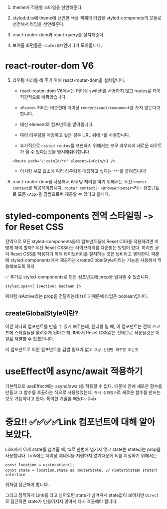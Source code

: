1. theme에 적용할 스타일을 선언해준다.
2. styled.d.ts에 theme에 선언한 색상 객체의 타입을 styled-componets의 모듈로 선언해서 타입을 선언해준다.
3. react-router-dom과 react-query를 설치해준다.

4. 보여줄 화면들은 `routes폴더`안에다가 모아둡니다. 

# react-router-dom V6
5. 라우팅 처리를 해 주기 위해 react-router-dom을 설치합니다.
    - react-router-dom V6에서는 더이상 switch를 사용하지 않고 routes로 더욱 직관적으로 바뀌었습니다.
    - `<Route>` 처리는 비슷한데 더이상 `render/exact/component`를 쓰지 않는다고 합니다.
    - 대신 element로 컴포넌트를 받아옵니다. 
    - 여러 라우팅을 매칭하고 싶은 경우 URL 뒤에 `*`를 사용합니다.

    - 추가적으로 `nested routes`를 표현하기 위해서는 부모 라우터에 새로운 라우트가 올 수 있다는것을 명시해줘야합니다.
    ```
    <Route path="/:coinId/*>" element={<Coin/>} />
    ```
    - 이처럼 부모 요소에 여러 라우팅을 매칭하고 싶다는 `"*"`를 붙여줍니다!

6. react-router-dom을 사용해서 라우팅 처리를 하기 위해서는 우선 `router context`를 제공해야합니다.
`router context`는 `<BrowserRouter>`라는 컴포넌트로 모든 `<App>`을 감쌈으로써 제공할 수 있다고 합니다.

# styled-components 전역 스타일링 -> for Reset CSS
전역으로 모든 styled-components들의 컴포넌트들에 Reset CSS를 적용하려면 어떻게 해야 할까?
우선 Reset CSS라는 라이브러리를 다운받는 방법이 있다. 하지만 굳이 Reset CSS를 적용하기 위해 라이브러리를 설치하는 것은 낭비라고 생각한다. 때문에 styled-components에서 제공하는 createGlobalStyle이라는 기능을 사용해서 적용해보도록 하자

✅ 추가로 styled-components로 만든 컴포넌트에 prop을 넘겨줄 수 있습니다. 
```
styled.span<{ isActive: boolean }>
```
위처럼 isActive라는 prop을 전달하는데 ts이기때문에 타입은 boolean입니다.

## createGlobalStyle이란?
이건 하나의 컴포넌트를 만들 수 있게 해주는데, 렌더링 될 때, 이 컴포넌트는 전역 스코프에 스타일들을 올려주게 된다고 해. 따라서 Reset CSS같은 전역으로 적용될것은 이걸로 해결할 수 있겠습니다.

이 컴포넌트로 어떤 컴포넌트를 감쌀 필요가 없고 `그냥 선언만 해주면 되는것`

# useEffect에 async/await 적용하기
기본적으로 useEffect에는 async/await를 적용할 수 없다. 때문에 안에 새로운 함수를 만들고 그 함수를 호출하는 식으로 사용했었는데,
`즉시 실행함수`로 새로운 함수를 만드는것도 가능하다고 한다. 특이한 기술을 배웠다. 👍👍

# 중요!! ✅✅✅✅Link 컴포넌트에 대해 알아보았다.
Link에서 이제 state를 넘겨줄 때, to로 한번에 넘기지 않고 state는 state라는 prop을 사용합니다.
Link에는 더이상 제네릭을 지원하지 않기때문에 ts를 지정하기 위해서는
```
const location = useLocation();
const state = location.state as RouterState; // RouterState는 state의 interface
```
위처럼 접근해야 합니다.

그리고 정직하게 Link를 타고 넘어오면 state가 넘겨져서 state값이 보이지만 `Direct`로 접근하면 state가 만들어지지 않아서 다시 호출해야 합니다.

